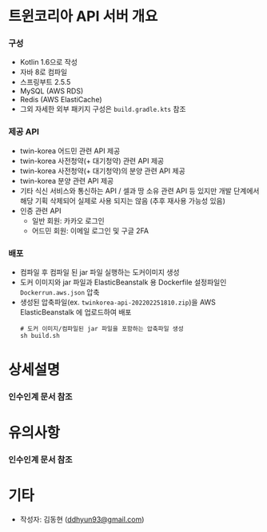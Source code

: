 # 트윈코리아 API 서버 개요
### 구성
- Kotlin 1.6으로 작성
- 자바 8로 컴파일 
- 스프링부트 2.5.5
- MySQL (AWS RDS)
- Redis (AWS ElastiCache)
- 그외 자세한 외부 패키지 구성은 `build.gradle.kts` 참조

### 제공 API
- twin-korea 어드민 관련 API 제공
- twin-korea 사전청약(+ 대기청약) 관련 API 제공
- twin-korea 사전청약(+ 대기청약)의 분양 관련 API 제공
- twin-korea 분양 관련 API 제공
- 기타 식신 서비스와 통신하는 API / 셀과 땅 소유 관련 API 등 있지만 개발 단계에서 해당 기획 삭제되어 실제로 사용 되지는 않음 (추후 재사용 가능성 있음)
- 인증 관련 API 
  - 일반 회원: 카카오 로그인
  - 어드민 회원: 이메일 로그인 및 구글 2FA

### 배포
- 컴파일 후 컴파일 된 jar 파일 실행하는 도커이미지 생성
- 도커 이미지와 jar 파일과 ElasticBeanstalk 용 Dockerfile 설정파일인 `Dockerrun.aws.json` 압축
- 생성된 압축파일(ex. `twinkorea-api-202202251810.zip`)을 AWS ElasticBeanstalk 에 업로드하여 배포
    ```shell
    # 도커 이미지/컴파일된 jar 파일을 포함하는 압축파일 생성 
    sh build.sh
    ```
  
# 상세설명
### 인수인계 문서 참조

# 유의사항
### 인수인계 문서 참조

# 기타
- 작성자: 김동현 (ddhyun93@gmail.com)